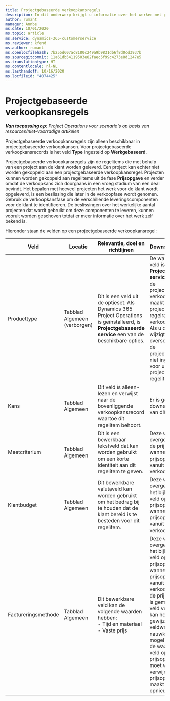 ```yaml
---
title: Projectgebaseerde verkoopkansregels
description: In dit onderwerp krijgt u informatie over het werken met projectgebaseerde verkoopkansregels.
author: rumant
manager: Annbe
ms.date: 10/01/2020
ms.topic: article
ms.service: dynamics-365-customerservice
ms.reviewer: kfend
ms.author: rumant
ms.openlocfilehash: 7b255d607ac8180c249a9b9831db6f8d0cd3937b
ms.sourcegitcommit: 11a61db54119503e82faec5f99c4273e8d1247e5
ms.translationtype: HT
ms.contentlocale: nl-NL
ms.lasthandoff: 10/16/2020
ms.locfileid: "4074425"
---
```

# <a name="project-based-opportunity-lines"></a>Projectgebaseerde verkoopkansregels

_**Van toepassing op:** Project Operations voor scenario's op basis van resources/niet-voorradige artikelen_


Projectgebaseerde verkoopkansregels zijn alleen beschikbaar in projectgebaseerde verkoopkansen. Voor projectgebaseerde verkoopkansrecords is het veld **Type** ingesteld op **Werkgebaseerd**.

Projectgebaseerde verkoopkansregels zijn de regelitems die met behulp van een project aan de klant worden geleverd. Een project kan echter niet worden gekoppeld aan een projectgebaseerde verkoopkansregel. Projecten kunnen worden gekoppeld aan regelitems uit de fase **Prijsopgave** en verder omdat de verkoopkans zich doorgaans in een vroeg stadium van een deal bevindt. Het bepalen met hoeveel projecten het werk voor de klant wordt opgeleverd, is een beslissing die later in de verkoopfase wordt genomen. Gebruik de verkoopkansfase om de verschillende leveringscomponenten voor de klant te identificeren. De beslissingen over het werkelijke aantal projecten dat wordt gebruikt om deze componenten te leveren, kunnen vooruit worden geschoven totdat er meer informatie over het werk zelf bekend is.

Hieronder staan de velden op een projectgebaseerde verkoopkansregel:

| **Veld** | **Locatie** | **Relevantie, doel en richtlijnen** | **Downstreamimpact** |
| --- | --- | --- | --- |
| Producttype | Tabblad Algemeen (verborgen) | Dit is een veld uit de optieset. Als Dynamics 365 Project Operations is geïnstalleerd, is **Projectgebaseerde service** een van de beschikbare opties.  | De waarde van dit veld is ingesteld op **Projectgebaseerde service** wanneer u de projectgebaseerde verkoopkansregel maakt vanuit het projectgebaseerde regelraster van de verkoopkans. <br> Als u deze waarde wijzigt of overschrijft, wordt de projectfunctionaliteit niet ingeschakeld voor uw projectgebaseerde regelitems. |
| Kans | Tabblad Algemeen | Dit veld is alleen-lezen en verwijst naar de bovenliggende verkoopkansrecord waartoe dit regelitem behoort. | Er is geen downstreamimpact van dit veld. |
| Meetcriterium | Tabblad Algemeen | Dit is een bewerkbaar tekstveld dat kan worden gebruikt om een korte identiteit aan dit regelitem te geven. | Deze waarde wordt overgedragen naar de prijsopgaveregel wanneer u een prijsopgave maakt vanuit deze verkoopkans |
| Klantbudget | Tabblad Algemeen | Dit bewerkbare valutaveld kan worden gebruikt om het bedrag bij te houden dat de klant bereid is te besteden voor dit regelitem. | Deze waarde wordt overgedragen naar het bijbehorende veld op de prijsopgaveregel wanneer u een prijsopgave maakt vanuit deze verkoopkans |
| Factureringsmethode | Tabblad Algemeen | Dit bewerkbare veld kan de volgende waarden hebben:</br>- Tijd en materiaal</br>- Vaste prijs | Deze waarde wordt overgedragen naar het bijbehorende veld op de prijsopgaveregel wanneer u een prijsopgave maakt vanuit deze verkoopkans. Nadat de prijsopgaveregel is gemaakt, is het veld vergrendeld en kan het niet worden gewijzigd. Wijs deze veldwaarde zo nauwkeurig mogelijk toe. Als u de waarde van dit veld op de prijsopgaveregel moet wijzigen, verwijdert u de prijsopgaveregel en maakt u deze opnieuw. |
